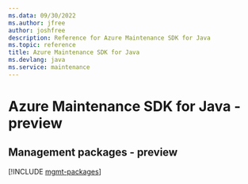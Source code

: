 ```yaml
---
ms.data: 09/30/2022
ms.author: jfree
author: joshfree
description: Reference for Azure Maintenance SDK for Java
ms.topic: reference
title: Azure Maintenance SDK for Java
ms.devlang: java
ms.service: maintenance
---
```

# Azure Maintenance SDK for Java - preview

## Management packages - preview
[!INCLUDE [mgmt-packages](maintenance-mgmt-index.md)]